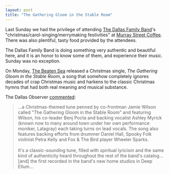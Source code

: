 ```yaml
---
layout: post
title: "The Gathering Gloom in the Stable Room"
---
```


Last Sunday we had the privilege of attending [The Dallas Family Band](http://dallasfamilyband.com/)'s "christmas/carol-singing/merrymaking festivities" at [Murray Street Coffee](http://murraystreetcoffee.com/). There was also plentiful, tasty food provided by the attendees.

The Dallas Family Band is doing something very authentic and beautiful here, and it is an honor to know some of them, and experience their music. Sunday was no exception. 

On Monday, [The Beaten Sea](http://thebeatensea.com/) released a Christmas single, _The Gathering Gloom in the Stable Room_, a song that somehow completely ignores decades of crap Christmas music and harkens to the classic Christmas hymns that had both real meaning and musical substance. 

The Dallas Observer [commented](http://blogs.dallasobserver.com/dc9/2010/12/bonus_mp3_the_beaten_sea_--_th.php):

<blockquote>...a Christmas-themed tune penned by co-frontman Jamie Wilson called "The Gathering Gloom in the Stable Room" and featuring Wilson, his co-leader Benj Pocta and backing vocalist Ashley Myrick (known now to many around town under her own performance moniker, Lalagray) each taking turns on lead vocals. The song also features backing efforts from drummer Daniel Hall, Spooky Folk violinist Petra Kelly and Fox &amp; The Bird player Wheeler Sparks.<br><br>It's a classic-sounding tune, filled with spiritual lyricism and the same kind of authenticity heard throughout the rest of the band's catalog...[and] the first recorded in the band's new home studios in Deep Ellum...</blockquote>
